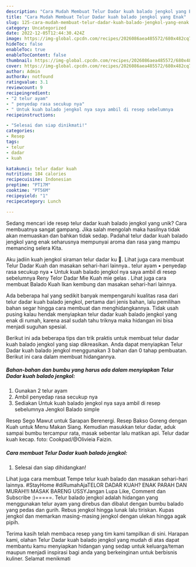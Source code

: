 ```yaml
---
description: "Cara Mudah Membuat Telur Dadar kuah balado jengkol yang Enak"
title: "Cara Mudah Membuat Telur Dadar kuah balado jengkol yang Enak"
slug: 125-cara-mudah-membuat-telur-dadar-kuah-balado-jengkol-yang-enak
category: Uncategorized
date: 2022-12-05T12:44:30.424Z
image: https://img-global.cpcdn.com/recipes/2026086aea485572/680x482cq70/telur-dadar-kuah-balado-jengkol-foto-resep-utama.jpg
hideToc: false
enableToc: true
enableTocContent: false
thumbnail: https://img-global.cpcdn.com/recipes/2026086aea485572/680x482cq70/telur-dadar-kuah-balado-jengkol-foto-resep-utama.jpg
cover: https://img-global.cpcdn.com/recipes/2026086aea485572/680x482cq70/telur-dadar-kuah-balado-jengkol-foto-resep-utama.jpg
author: Admin
authorAv: notfound
ratingvalue: 3.1
reviewcount: 9
recipeingredient:
- "2 telur ayam"
- " penyedap rasa secukup nya"
- " Untuk kuah balado jengkol nya saya ambil di resep sebelumnya                      Jengkol Balado simple"
recipeinstructions:

- "Selesai dan siap dinikmati!"
categories:
- Resep
tags:
- telur
- dadar
- kuah

katakunci: telur dadar kuah 
nutrition: 184 calories
recipecuisine: Indonesian
preptime: "PT17M"
cooktime: "PT56M"
recipeyield: "1"
recipecategory: Lunch

---
```





Sedang mencari ide resep telur dadar kuah balado jengkol yang unik? Cara membuatnya sangat gampang. Jika salah mengolah maka hasilnya tidak akan memuaskan dan bahkan tidak sedap. Padahal telur dadar kuah balado jengkol yang enak seharusnya mempunyai aroma dan rasa yang mampu memancing selera Kita.





Aku jadiin kuah jengkol siraman telur dadar ku 🤭. Lihat juga cara membuat Telur Dadar Kuah dan masakan sehari-hari lainnya.. telur ayam • penyedap rasa secukup nya • Untuk kuah balado jengkol nya saya ambil di resep sebelumnya Reny Telor Dadar Mie Kuah mie gelas . Lihat juga cara membuat Balado Kuah Ikan kembung dan masakan sehari-hari lainnya.

Ada beberapa hal yang sedikit banyak mempengaruhi kualitas rasa dari telur dadar kuah balado jengkol, pertama dari jenis bahan, lalu pemilihan bahan segar hingga cara membuat dan menghidangkannya. Tidak usah pusing kalau hendak menyiapkan telur dadar kuah balado jengkol yang enak di rumah, karena asal sudah tahu triknya maka hidangan ini bisa menjadi suguhan spesial.






Berikut ini ada beberapa tips dan trik praktis untuk membuat telur dadar kuah balado jengkol yang siap dikreasikan. Anda dapat menyiapkan Telur Dadar kuah balado jengkol menggunakan 3 bahan dan 0 tahap pembuatan. Berikut ini cara dalam membuat hidangannya.

<!--inarticleads1-->

##### Bahan-bahan dan bumbu yang harus ada dalam menyiapkan Telur Dadar kuah balado jengkol:

1. Gunakan 2 telur ayam
1. Ambil  penyedap rasa secukup nya
1. Sediakan  Untuk kuah balado jengkol nya saya ambil di resep sebelumnya                      Jengkol Balado simple


Resep Sego Mawut untuk Sarapan Berenergi. Resep Bakso Goreng dengan Kuah untuk Menu Makan Siang. Kemudian masukkan telur dadar, aduk sampai bumbu tercampur rata, masak sebentar lalu matikan api. Telur dadar kuah kecap. foto: Cookpad/@Olivieia Faizin. 

<!--inarticleads2-->

##### Cara membuat Telur Dadar kuah balado jengkol:


1. Selesai dan siap dihidangkan!

Lihat juga cara membuat Tempe telur kuah balado dan masakan sehari-hari lainnya. #StayHome #diRumahAjaTELOR DADAR KUAH? ENAK PARAH DAN MURAH!!l MASAK BARENG USSYJangan Lupa Like, Comment dan Subscribe :)=====. Telur balado jengkol adalah hidangan yang menggunakan telur ayam yang direbus dan dibalut dengan bumbu balado yang pedas dan gurih. Rebus jengkol hingga lunak lalu tiriskan. Kupas jengkol dan memarkan masing-masing jengkol dengan ulekan hingga agak pipih. 

Terima kasih telah membaca resep yang tim kami tampilkan di sini. Harapan kami, olahan Telur Dadar kuah balado jengkol yang mudah di atas dapat membantu kamu menyiapkan hidangan yang sedap untuk keluarga/teman maupun menjadi inspirasi bagi anda yang berkeinginan untuk berbisnis kuliner. Selamat menikmati
